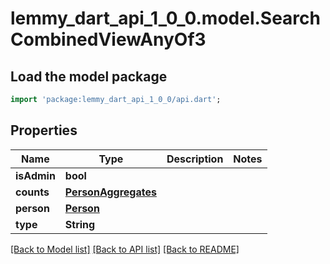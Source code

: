 # lemmy_dart_api_1_0_0.model.SearchCombinedViewAnyOf3

## Load the model package
```dart
import 'package:lemmy_dart_api_1_0_0/api.dart';
```

## Properties
Name | Type | Description | Notes
------------ | ------------- | ------------- | -------------
**isAdmin** | **bool** |  | 
**counts** | [**PersonAggregates**](PersonAggregates.md) |  | 
**person** | [**Person**](Person.md) |  | 
**type** | **String** |  | 

[[Back to Model list]](../README.md#documentation-for-models) [[Back to API list]](../README.md#documentation-for-api-endpoints) [[Back to README]](../README.md)


